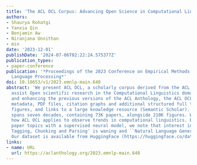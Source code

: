 ```yaml
---
title: 'The ACL OCL Corpus: Advancing Open Science in Computational Linguistics'
authors:
- Shaurya Rohatgi
- Yanxia Qin
- Benjamin Aw
- Niranjana Unnithan
- min
date: '2023-12-01'
publishDate: '2024-07-06T02:22:24.575377Z'
publication_types:
- paper-conference
publication: '*Proceedings of the 2023 Conference on Empirical Methods in Natural
  Language Processing*'
doi: 10.18653/v1/2023.emnlp-main.640
abstract: 'We present ACL OCL, a scholarly corpus derived from the ACL Anthology to
  assist Open scientific research in the Computational Linguistics domain. Integrating
  and enhancing the previous versions of the ACL Anthology, the ACL OCL contributes
  metadata, PDF files, citation graphs and additional structured full texts with sections,
  figures, and links to a large knowledge resource (Semantic Scholar). The ACL OCL
  spans seven decades, containing 73K papers, alongside 210K figures. We spotlight
  how ACL OCL applies to observe trends in computational linguistics. By detecting
  paper topics with a supervised neural model, we note that interest in ``Syntax:
  Tagging, Chunking and Parsing″ is waning and ``Natural Language Generation″ is resurging.
  Our dataset is available from HuggingFace (https://huggingface.co/datasets/WINGNUS/ACL-OCL).'
links:
- name: URL
  url: https://aclanthology.org/2023.emnlp-main.640
---
```

